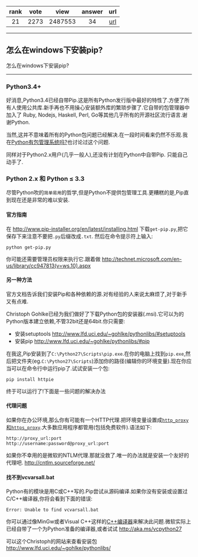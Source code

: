 
| rank | vote | view | answer | url |
|:-:|:-:|:-:|:-:|:-:|
|21|2273|2487553|34| [url](http://stackoverflow.com/questions/4750806/how-do-i-install-pip-on-windows) |
***

## 怎么在windows下安装pip?

怎么在windows下安装pip?

***

### Python3.4+

好消息,Python3.4已经自带Pip.这是所有Python发行版中最好的特性了.方便了所有人使用公共库.新手再也不用操心安装额外库的繁琐步骤了.它自带的包管理器中加入了 Ruby, Nodejs, Haskell, Perl, Go等其他几乎所有的开源社区流行语言.谢谢Python.

当然,这并不意味着所有的Python包问题已经解决.在一段时间看来仍然不乐观.我在[Python有包管理系统吗?](http://stackoverflow.com/questions/2436731/does-python-have-a-package-module-management-system/13445719#13445719)也讨论过这个问题.

同样对于Python2.x用户(几乎一般人),还没有计划在Python中自带Pip.
只能自己动手了.

### Python 2.x 和 Python ≤ 3.3

尽管Python吹的`简单易用`的哲学,但是Python不提供包管理工具.更糟糕的是,Pip直到现在还是非常的难以安装.

#### 官方指南

在 http://www.pip-installer.org/en/latest/installing.html 下载`get-pip.py`,把它保存下来注意不要把`.py`后缀改成`.txt`.
然后在命令提示符上输入:

```
python get-pip.py
```

你可能还需要管理员权限来执行它.跟着做  http://technet.microsoft.com/en-us/library/cc947813(v=ws.10).aspx

#### 另一种方法

官方文档告诉我们安装Pip和各种依赖的源.对有经验的人来说太麻烦了,对于新手又有点难.

Christoph Gohlke已经为我们做好了下载Python包的安装器(.msi).它可以为的Python版本建立依赖,不管32bit还是64bit.你只需要:

* 安装setuptools http://www.lfd.uci.edu/~gohlke/pythonlibs/#setuptools
* 安装pip  http://www.lfd.uci.edu/~gohlke/pythonlibs/#pip

在我这,Pip安装到了`C:\Python27\Scripts\pip.exe`.在你的电脑上找到`pip.exe`,然后把文件夹(eg.`C:\Python27\Scripts`)添加你的路径(编辑你的环境变量).现在你应当可以在命令行中运行pip了.试试安装一个包:

```
pip install httpie
```

终于可以运行了!下面是一些问题的解决办法

#### 代理问题

如果你在办公环境,那么你有可能有一个HTTP代理.把环境变量设置成[`http_proxy`和`https_proxy`](https://docs.python.org/2/library/urllib.html).大多数应用程序都管用(包括免费软件).语法如下:

```
http://proxy_url:port
http://username:password@proxy_url:port
```

如果你不幸用的是微软的NTLM代理.那就没救了.唯一的办法就是安装一个友好的代理吧. http://cntlm.sourceforge.net/

#### 找不到vcvarsall.bat

Python有的模块是用C或C++写的.Pip尝试从源码编译.如果你没有安装或设置过C/C++编译器,你将会看到下面的错误:

```
Error: Unable to find vcvarsall.bat
```

你可以通过像MinGw或者Visual C++这样的[C++编译器](http://stackoverflow.com/questions/2817869/error-unable-to-find-vcvarsall-bat)来解决此问题.微软实际上已经自带了一个为Python准备的编译器,或者试试 http://aka.ms/vcpython27

可以这个Christoph的网站来查看安装包 http://www.lfd.uci.edu/~gohlke/pythonlibs/
